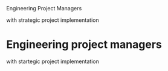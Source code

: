 <!DOCTYPE html>
  <html>
   <head>
     <title>Emypius Engineering Services limited</title>
    </head>
    <body>
   <hi>Engineering Project Managers</h1>
   <p>with strategic project implementation</p>
     </body>
   </html>  
<!DOCTYPE html>
<html>
   <head>
      <meta charset="utf-8">
      <title>EMYPIUS ENGINEERING SERVICES LIMITED </title>
 </head>
 <body>
<h1>Engineering project managers</h1>
<p>with startegic project implementation</p>
 </body>
</html>